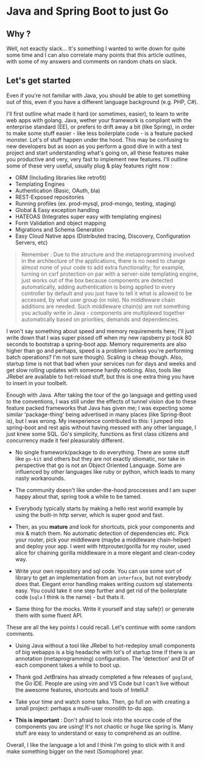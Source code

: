 # Java and Spring Boot to __just__ Go

## Why ?
Well, not exactly slack... It's something I wanted to write down for quite some time and I can also correlate many points that this article outlines, with some of my answers and comments on random chats on slack.

## Let's get started
Even if you're not familiar with Java, you should be able to get something out of this, even if you have a different language background (e.g. PHP, C#).

I'll first outline what made it hard (or sometimes, easier), to learn to write web apps with golang. Java, wether your framework is compliant with the enterprise standard (EE), or prefers to drift away a bit (like Spring), in order to make some stuff easier - like less boilerplate code - is a feature packed monster. Lot's of stuff happen under the hood. This may be confusing to new developers but as soon as you perform a good dive in with a test project and start understanding what's going on, all these features make you productive and very, very fast to implement new features. I'll outline some of these very useful, usually plug & play features right now :

- ORM (Including libraries like retrofit)
- Templating Engines
- Authentication (Basic, OAuth, bla)
- REST-Exposed repositories
- Running profiles (ex. prod-mysql, prod-mongo, testing, staging)
- Global & Easy exception handling
- HATEOAS (Integrates super easy with templating engines)
- Form Validation and object mapping
- Migrations and Schema Generation
- Easy Cloud Native apps (Distributed tracing, Discovery, Configuration Servers, etc)


> Remember : Due to the structure and the metaprogramming involved in the architecture of the applications, there is no need to change almost none of your code to add extra functionality; for example, turning on csrf protection on par with a server-side templating engine, just works out of the box because components are detected automatically, adding authentication is being applied to every controller by default and you just have to tell it what is allowed to be accessed, by what user group (or role). No middleware chain additions are needed. Such middleware chain(s) are not something you actually write in Java - components are multiplexed together automatically based on priorities, demands and dependencies.

I won't say something about speed and memory requirements here; I'll just write down that I was super pissed off when my new rapsberry pi took 80 seconds to bootstrap a spring-boot app. Memory requirements are also higher than go and perhaps, speed is a problem (unless you're performing batch operations? I'm not sure though). Scaling is cheap though. Also, startup time is not that bad when your services run for days and weeks and get slow rolling updates with someone hardly noticing. Also, tools like JRebel are available to hot-reload stuff, but this is one extra thing you have to insert in your toolbelt.

Enough with Java. After taking the tour of the go language and getting used to the conventions, I was still under the effects of tunnel vision due to these feature packed frameworks that Java has given me; I was expecting some similar 'package-thing' being advertised in many places (like Spring-Boot is), but I was wrong. My inexperience contributed to this: I jumped into spring-boot and rest apis without having messed with any other language, I just knew some SQL. Go's simplicity, functions as first class citizens and concurrency made it feel pleasurably different.

- No single framework/package to do everything. There are some stuff like `go-kit` and others but they are not exactly idiomatic, nor take in perspective that go is not an Object Oriented Language. Some are influenced by other languages like ruby or python, which leads to many nasty workarounds.

- The community doesn't like under-the-hood proccesses and I am super happy about that, spring took a while to be tamed.

- Everybody typically starts by making a hello rest world example by using the built-in http server, which is super good and fast. 

- Then, as you __mature__ and look for shortcuts, pick your components and mix & match them. No automatic detection of dependencies etc. Pick your router, pick your middleware (maybe a middleware chain-helper) and deploy your app. I went with httprouter/gorilla for my router, used alice for chaining gorilla middleware in a more elegant and clean-codey way.

- Write your own repository and sql code. You can use some sort of library to get an implementation from an `interface`, but not everybody does that. Elegant error handling makes writing custom sql statements easy. You could take it one step further and get rid of the boilerplate code (`sqlx` I think is the name) - but thats it.

- Same thing for the mocks. Write it yourself and stay safe(r) or generate them with some fluent API.

These are all the key points I could recall. Let's continue with some random comments.

- Using Java without a tool like JRebel to hot-redeploy small components of big webapps is a big headache with lot's of startup time if there is an annotation (metaprogramming) configuration. The 'detection' and DI of each component takes a while to boot up.

- Thank god JetBrains has already completed a few releases of `gogland`, the Go IDE. People are using vim and VS Code but I can't live without the awesome features, shortcuts and tools of IntelliJ!

- Take your time and watch some talks. Then, go full on with creating a small project: perhaps a multi-user monolith to-do app.

- **This is important** : Don't afraid to look into the source code of the components you are using! It's not chaotic or huge like spring is. Many stuff are easy to understand or easy to comprehend as an outline.

Overall, I like the language a lot and I think I'm going to stick with it and make something bigger on the next (Somophore) year.

